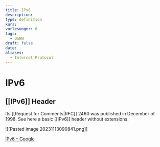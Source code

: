 ```yaml
---
title: IPv6
description: 
type: definition
kurs: 
vorlesungnr: 0
tags:
  - OSNW
draft: false
date: 
aliases:
  - Internet Protocol
---
```


# IPv6

## [[IPv6]] Header

Its [[Request for Comments|RFC]] 2460 was published in December of 1998. See here a basic [[IPv6]] header without extensions.

![[Pasted image 20231113090841.png]]

[IPv6 – Google](https://www.google.com/intl/en/ipv6/statistics.html)